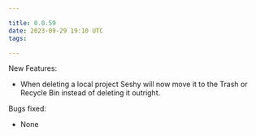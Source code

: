 ```yaml
---

title: 0.0.59
date: 2023-09-29 19:10 UTC
tags: 

---
```


New Features:

* When deleting a local project Seshy will now move it to the Trash or Recycle Bin
  instead of deleting it outright.

Bugs fixed:

* None


